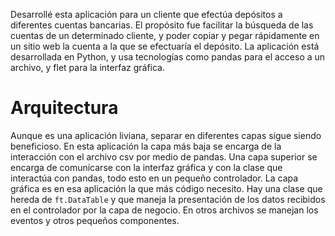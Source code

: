 Desarrollé esta aplicación para un cliente que efectúa depósitos a diferentes cuentas bancarias. El propósito fue facilitar la búsqueda de las cuentas de un determinado cliente, y poder copiar y pegar rápidamente en un sitio web la cuenta a la que se efectuaría el depósito.
La aplicación está desarrollada en Python, y usa tecnologías como pandas para el acceso a un archivo, y flet para la interfaz gráfica.

# Arquitectura

Aunque es una aplicación liviana, separar en diferentes capas sigue siendo beneficioso. En esta aplicación la capa más baja se encarga de la interacción con el archivo csv por medio de pandas.
Una capa superior se encarga de comunicarse con la interfaz gráfica y con la clase que interactúa con pandas, todo esto en un pequeño controlador.
La capa gráfica es en esa aplicación la que más código necesito. Hay una clase que hereda de ``ft.DataTable`` y que maneja la presentación de los datos recibidos en el controlador por la capa de negocio.
En otros archivos se manejan los eventos y otros pequeños componentes.
